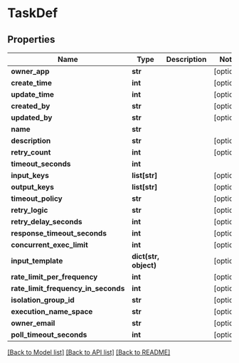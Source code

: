 # TaskDef

## Properties
Name | Type | Description | Notes
------------ | ------------- | ------------- | -------------
**owner_app** | **str** |  | [optional] 
**create_time** | **int** |  | [optional] 
**update_time** | **int** |  | [optional] 
**created_by** | **str** |  | [optional] 
**updated_by** | **str** |  | [optional] 
**name** | **str** |  | 
**description** | **str** |  | [optional] 
**retry_count** | **int** |  | [optional] 
**timeout_seconds** | **int** |  | 
**input_keys** | **list[str]** |  | [optional] 
**output_keys** | **list[str]** |  | [optional] 
**timeout_policy** | **str** |  | [optional] 
**retry_logic** | **str** |  | [optional] 
**retry_delay_seconds** | **int** |  | [optional] 
**response_timeout_seconds** | **int** |  | [optional] 
**concurrent_exec_limit** | **int** |  | [optional] 
**input_template** | **dict(str, object)** |  | [optional] 
**rate_limit_per_frequency** | **int** |  | [optional] 
**rate_limit_frequency_in_seconds** | **int** |  | [optional] 
**isolation_group_id** | **str** |  | [optional] 
**execution_name_space** | **str** |  | [optional] 
**owner_email** | **str** |  | [optional] 
**poll_timeout_seconds** | **int** |  | [optional] 

[[Back to Model list]](../README.md#documentation-for-models) [[Back to API list]](../README.md#documentation-for-api-endpoints) [[Back to README]](../README.md)

